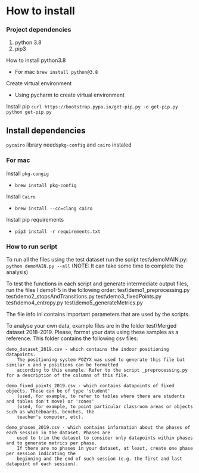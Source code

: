 # How to install 

### Project dependencies

1. python 3.8
2. pip3

How to install python3.8
- For mac `brew install python@3.8`

Create virtual environment 
- Using pycharm to create virtual environment


Install pip
`curl https://bootstrap.pypa.io/get-pip.py -o get-pip.py`
`python get-pip.py`

## Install dependencies

`pycairo` library needs`pkg-config` and `cairo` instaled

### For mac 

Install `pkg-congig`
- `brew install pkg-config`

Install `Cairo`
- `brew install --cc=clang cairo`

Install pip requirements 
- `pip3 install -r requirements.txt`


### How to run script

To run all the files using the test dataset run the script test\demoMAIN.py:
`python demoMAIN.py --all`
(NOTE: It can take some time to complete the analysis)

To test the functions in each script and generate intermediate output files, 
run the files l demo1-5 in the following order:
	test\demo1_preprocessing.py
	test\demo2_stopsAndTransitions.py
	test\demo3_fixedPoints.py
	test\demo4_entropy.py
	test\demo5_generateMetrics.py
	
The file info.ini contains important parameters that are used by the scripts.

To analyse your own data, example files are in the folder test\Merged dataset 2018-2019\. 
Please, format your data using these samples as a reference. 
This folder contains the following csv files:

	demo_dataset_2019.csv - which contains the indoor positioning datapoints. 
		The positioning system POZYX was used to generate this file but similar x and y positions can be formatted 
		according to this example. Refer to the script _preprocessing.py for a description of the columns of this file.
	
	demo_fixed_points_2019.csv - which contains datapoints of fixed objects. These can be of type 'student' 
		(used, for example, to refer to tables where there are students and tables don't move) or 'zones'
		(used, for example, to point particular classroom areas or objects such as whiteboards, benches, the 
		teacher's computer, etc).
		
	demo_phases_2019.csv - which contains information about the phases of each session in the dataset. Phases are
		used to trim the dataset to consider only datapoints within phases and to generate metrics per phase. 
		If there are no phases in your dataset, at least, create one phase per session indicating the 
		beginning and the end of such session (e.g. the first and last datapoint of each session).  
		

